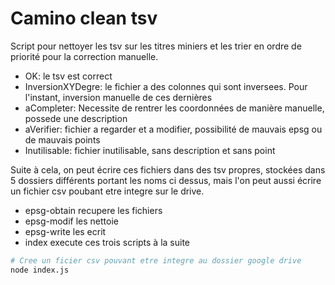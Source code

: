 # Camino clean tsv

Script pour nettoyer les tsv sur les titres miniers et les trier en ordre de priorité pour la correction manuelle.

- OK: le tsv est correct
- InversionXYDegre: le fichier a des colonnes qui sont inversees. Pour l'instant, inversion manuelle de ces dernières
- aCompleter: Necessite de rentrer les coordonnées de manière manuelle, possede une description
- aVerifier: fichier a regarder et a modifier, possibilité de mauvais epsg ou de mauvais points
- Inutilisable: fichier inutilisable, sans description et sans point

Suite à cela, on peut écrire ces fichiers dans des tsv propres, stockées dans 5 dossiers différents portant les noms ci dessus, mais l'on peut aussi écrire un fichier csv poubant etre integre sur le drive.

- epsg-obtain recupere les fichiers
- epsg-modif les nettoie
- epsg-write les ecrit
- index execute ces trois scripts à la suite


```bash
# Cree un ficier csv pouvant etre integre au dossier google drive
node index.js
```

